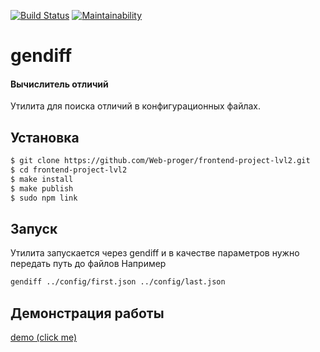 [![Build Status](https://img.shields.io/endpoint.svg?url=https%3A%2F%2Factions-badge.atrox.dev%2FWeb-proger%2Ffrontend-project-lvl2%2Fbadge%3Fref%3Dmaster&style=flat)](https://actions-badge.atrox.dev/Web-proger/frontend-project-lvl2/goto?ref=master)
[![Maintainability](https://api.codeclimate.com/v1/badges/16463d4dcce59f603244/maintainability)](https://codeclimate.com/github/Web-proger/frontend-project-lvl1/maintainability)

# gendiff
#### Вычислитель отличий

Утилита для поиска отличий в конфигурационных файлах.

## Установка

```sh
$ git clone https://github.com/Web-proger/frontend-project-lvl2.git
$ cd frontend-project-lvl2
$ make install
$ make publish
$ sudo npm link
```

## Запуск
Утилита запускается через gendiff и в качестве параметров нужно передать путь до файлов
Например
```sh
gendiff ../config/first.json ../config/last.json
```

## Демонстрация работы
[demo (click me)](https://asciinema.org/a/hyhcnyIF8X6FfB5p4ismKrxqF)
